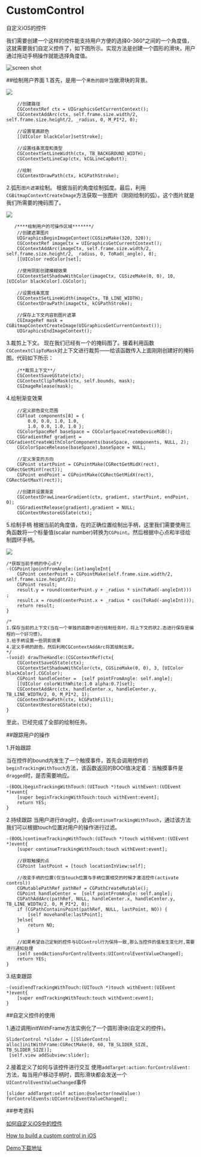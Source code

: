 # CustomControl
自定义iOS的控件

我们需要创建一个这样的控件能支持用户方便的选择0-360°之间的一个角度值，这就需要我们自定义控件了，如下图所示。实现方法是创建一个圆形的滑块，用户通过拖动手柄操作就能选择角度值。

![screen shot](http://upload-images.jianshu.io/upload_images/979175-635ef22f2d2394d4.png?imageMogr2/auto-orient/strip%7CimageView2/2/w/1240)

##绘制用户界面
1.首先，是用一个`黑色的圆环`当做滑块的背景。 

![](http://upload-images.jianshu.io/upload_images/979175-ba21dcf197239a14.png?imageMogr2/auto-orient/strip%7CimageView2/2/w/1240)
```
    //创建路径
    CGContextRef ctx = UIGraphicsGetCurrentContext();
    CGContextAddArc(ctx, self.frame.size.width/2, self.frame.size.height/2, _radius, 0, M_PI*2, 0);
    
    //设置笔画颜色
    [[UIColor blackColor]setStroke];
    
    //设置线条宽度和类型
    CGContextSetLineWidth(ctx, TB_BACKGROUND_WIDTH);
    CGContextSetLineCap(ctx, kCGLineCapButt);
    
    //绘制
    CGContextDrawPath(ctx, kCGPathStroke);
```
2.弧形`图片遮罩`绘制。
     根据当前的角度绘制弧度。最后，利用`CGBitmapContextCreateImage`方法获取一张图片（刚刚绘制的弧）。这个图片就是我们所需要的掩码图了。
     
![](http://upload-images.jianshu.io/upload_images/979175-ecffecd8dc776988.png?imageMogr2/auto-orient/strip%7CimageView2/2/w/1240)
```
   /****绘制用户的可操作区域*******/
    //创建遮罩图片
    UIGraphicsBeginImageContext(CGSizeMake(320, 320));
    CGContextRef imageCtx = UIGraphicsGetCurrentContext();
    CGContextAddArc(imageCtx, self.frame.size.width/2, self.frame.size.height/2, _radius, 0, ToRad(_angle), 0);
    [[UIColor redColor]set];
    
    //使用阴影创建模糊效果
    CGContextSetShadowWithColor(imageCtx, CGSizeMake(0, 0), 10, [UIColor blackColor].CGColor);
    
    //设置线条宽度
    CGContextSetLineWidth(imageCtx, TB_LINE_WIDTH);
    CGContextDrawPath(imageCtx, kCGPathStroke);
    
    //保存上下文内容到图片遮罩
    CGImageRef mask = CGBitmapContextCreateImage(UIGraphicsGetCurrentContext());
    UIGraphicsEndImageContext();
```
3.裁剪上下文。
    现在我们已经有一个的掩码图了。接着利用函数`CGContextClipToMask`对上下文进行裁剪——给该函数传入上面刚刚创建好的掩码图。代码如下所示：
```
    /**裁剪上下文**/
    CGContextSaveGState(ctx);
    CGContextClipToMask(ctx, self.bounds, mask);
    CGImageRelease(mask);
```
4.绘制渐变效果
```
    //定义颜色变化范围
    CGFloat components[8] = {
        0.0, 0.0, 1.0, 1.0,
        1.0, 0.0, 1.0, 1.0 };
    CGColorSpaceRef baseSpace = CGColorSpaceCreateDeviceRGB();
    CGGradientRef gradient = CGGradientCreateWithColorComponents(baseSpace, components, NULL, 2);
    CGColorSpaceRelease(baseSpace),baseSpace = NULL;
    
    //定义渐变的方向
    CGPoint startPoint = CGPointMake(CGRectGetMidX(rect), CGRectGetMinY(rect));
    CGPoint endPoint = CGPointMake(CGRectGetMidX(rect), CGRectGetMaxY(rect));

    //创建并设置渐变
    CGContextDrawLinearGradient(ctx, gradient, startPoint, endPoint, 0);
    CGGradientRelease(gradient),gradient = NULL;
    CGContextRestoreGState(ctx);
```
5.绘制手柄
     根据当前的角度值，在的正确位置绘制出手柄，这里我们需要使用三角函数将一个标量值(scalar number)转换为`CGPoint`。然后根据中心点和半径绘制圆环手柄。
     
![](http://upload-images.jianshu.io/upload_images/979175-604d4819c8bb1b99.png?imageMogr2/auto-orient/strip%7CimageView2/2/w/1240)
```
/*获取当前手柄的中心点*/
-(CGPoint)pointFromAngle:(int)angleInt{
    CGPoint centerPoint = CGPointMake(self.frame.size.width/2, self.frame.size.height/2);
    CGPoint result;
    result.y = round(centerPoint.y + _radius * sin(ToRad(-angleInt))) ;
    result.x = round(centerPoint.x + _radius * cos(ToRad(-angleInt)));
    return result;
}
```
```
/*
1.保存当前的上下文(当在一个单独的函数中进行绘制任务时，将上下文的状2.态进行保存是编程的一个好习惯)。
3.给手柄设置一些阴影效果
4.定义手柄的颜色，然后利用CGContextAddArc将其绘制出来。
*/
-(void) drawTheHandle:(CGContextRef)ctx{
    CGContextSaveGState(ctx);
    CGContextSetShadowWithColor(ctx, CGSizeMake(0, 0), 3, [UIColor blackColor].CGColor);
    CGPoint handleCenter =  [self pointFromAngle: self.angle];
    [[UIColor colorWithWhite:1.0 alpha:0.7]set];
    CGContextAddArc(ctx, handleCenter.x, handleCenter.y, TB_LINE_WIDTH/2, 0, M_PI*2, 1);
    CGContextDrawPath(ctx, kCGPathFill);
    CGContextRestoreGState(ctx);
}
```
至此，已经完成了全部的绘制任务。

##跟踪用户的操作

1.开始跟踪

当在控件的bound内发生了一个触摸事件，首先会调用控件的`beginTrackingWithTouch`方法，该函数返回的BOOl值决定着：当触摸事件是`dragged`时，是否需要响应。
```
-(BOOL)beginTrackingWithTouch:(UITouch *)touch withEvent:(UIEvent *)event{
    [super beginTrackingWithTouch:touch withEvent:event];
    return YES;
}
```
2.持续跟踪
当用户进行drag时，会调`continueTrackingWithTouch`，通过该方法我们可以根据touch位置对用户的操作进行过滤。
```
-(BOOL)continueTrackingWithTouch:(UITouch *)touch withEvent:(UIEvent *)event{
    [super continueTrackingWithTouch:touch withEvent:event];
    
    //获取触摸的点
    CGPoint lastPoint = [touch locationInView:self];
    
    //改变手柄的位置(仅当touch位置与手柄位置相交的时候才激活控件(activate control))
    CGMutablePathRef pathRef = CGPathCreateMutable();
    CGPoint handleCenter =  [self pointFromAngle: self.angle];
    CGPathAddArc(pathRef, NULL, handleCenter.x, handleCenter.y, TB_LINE_WIDTH/2, 0, M_PI*2, 0);
    if (CGPathContainsPoint(pathRef, NULL, lastPoint, NO)) {
        [self movehandle:lastPoint];
    }else{
        return NO;
    }

    //如果希望自己定制的控件与UIControl行为保持一致,那么当控件的值发生变化时,需要进行通知处理
    [self sendActionsForControlEvents:UIControlEventValueChanged];
    return YES;
}
```

3.结束跟踪
```
-(void)endTrackingWithTouch:(UITouch *)touch withEvent:(UIEvent *)event{
    [super endTrackingWithTouch:touch withEvent:event];
}
```
##自定义控件的使用

1.通过调用initWithFrame方法实例化了一个圆形滑块(自定义的控件)。
```
SliderControl *slider = [[SliderControl alloc]initWithFrame:CGRectMake(0, 60, TB_SLIDER_SIZE, TB_SLIDER_SIZE)];
 [self.view addSubview:slider];
```
2.接着定义了如何与该控件进行交互
使用`addTarget:action:forControlEvent:`方法，每当用户移动手柄时，圆形滑块都会发送一个`UIControlEventValueChanged`事件
```
[slider addTarget:self action:@selector(newValue:) forControlEvents:UIControlEventValueChanged];
```
##参考资料

[如何自定义iOS中的控件](http://beyondvincent.com/2014/01/20/2014-01-20-how-to-build-a-custom-control-in-ios/)

[How to build a custom control in iOS](http://www.thinkandbuild.it/how-to-build-a-custom-control-in-ios/)

[Demo下载地址](https://github.com/CaoXueLiang/CustomControl)
